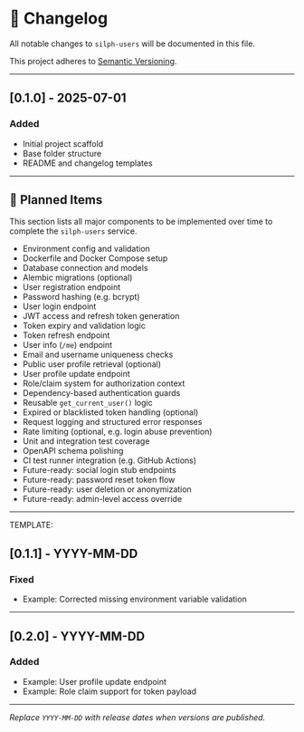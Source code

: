 # 📓 Changelog

All notable changes to `silph-users` will be documented in this file.

This project adheres to [Semantic Versioning](https://semver.org/spec/v2.0.0.html).

---

## [0.1.0] - 2025-07-01

### Added
- Initial project scaffold
- Base folder structure
- README and changelog templates

---
## 🧭 Planned Items

This section lists all major components to be implemented over time to complete the `silph-users` service.

- Environment config and validation
- Dockerfile and Docker Compose setup
- Database connection and models
- Alembic migrations (optional)
- User registration endpoint
- Password hashing (e.g. bcrypt)
- User login endpoint
- JWT access and refresh token generation
- Token expiry and validation logic
- Token refresh endpoint
- User info (`/me`) endpoint
- Email and username uniqueness checks
- Public user profile retrieval (optional)
- User profile update endpoint
- Role/claim system for authorization context
- Dependency-based authentication guards
- Reusable `get_current_user()` logic
- Expired or blacklisted token handling (optional)
- Request logging and structured error responses
- Rate limiting (optional, e.g. login abuse prevention)
- Unit and integration test coverage
- OpenAPI schema polishing
- CI test runner integration (e.g. GitHub Actions)
- Future-ready: social login stub endpoints
- Future-ready: password reset token flow
- Future-ready: user deletion or anonymization
- Future-ready: admin-level access override

















---

TEMPLATE:
## [0.1.1] - YYYY-MM-DD

### Fixed
- Example: Corrected missing environment variable validation

---

## [0.2.0] - YYYY-MM-DD

### Added
- Example: User profile update endpoint
- Example: Role claim support for token payload

---

_Replace `YYYY-MM-DD` with release dates when versions are published._


